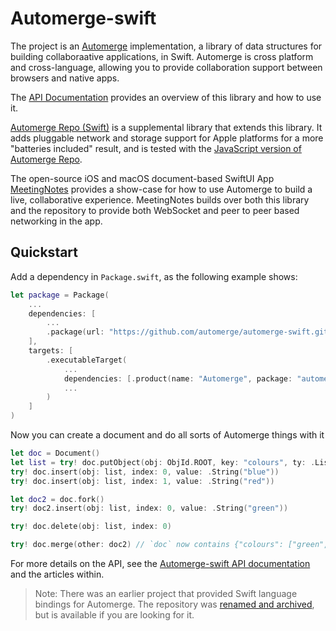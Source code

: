 # Automerge-swift

The project is an [Automerge](https://automerge.org) implementation, a library of data structures for building collaboraative applications, in Swift.
Automerge is cross platform and cross-language, allowing you to provide collaboration support between browsers and native apps.

The [API Documentation](https://automerge.org/automerge-swift/documentation/automerge/) provides an overview of this library and how to use it.

[Automerge Repo (Swift)](http://github.com/automerge/automerge-repo-swift/) is a supplemental library that extends this library.
It adds pluggable network and storage support for Apple platforms for a more "batteries included" result, and is tested with the [JavaScript version of Automerge Repo](https://github.com/automerge/automerge-repo).

The open-source iOS and macOS document-based SwiftUI App [MeetingNotes](https://github.com/automerge/meetingnotes/) provides a show-case for how to use Automerge to build a live, collaborative experience.
MeetingNotes builds over both this library and the repository to provide both WebSocket and peer to peer based networking in the app.

## Quickstart

Add a dependency in `Package.swift`, as the following example shows:

```swift
let package = Package(
    ...
    dependencies: [
        ...
        .package(url: "https://github.com/automerge/automerge-swift.git", from: "0.5.2")
    ],
    targets: [
        .executableTarget(
            ...
            dependencies: [.product(name: "Automerge", package: "automerge-swift")],
            ...
        )
    ]
)
```

Now you can create a document and do all sorts of Automerge things with it

```swift
let doc = Document()
let list = try! doc.putObject(obj: ObjId.ROOT, key: "colours", ty: .List)
try! doc.insert(obj: list, index: 0, value: .String("blue"))
try! doc.insert(obj: list, index: 1, value: .String("red"))

let doc2 = doc.fork()
try! doc2.insert(obj: list, index: 0, value: .String("green"))

try! doc.delete(obj: list, index: 0)

try! doc.merge(other: doc2) // `doc` now contains {"colours": ["green", "red"]}
```

For more details on the API, see the [Automerge-swift API documentation](https://automerge.org/automerge-swift/documentation/automerge/) and the articles within.

> Note: There was an earlier project that provided Swift language bindings for Automerge. The repository was [renamed and archived](https://github.com/automerge/automerge-swift-archived), but is available if you are looking for it.
